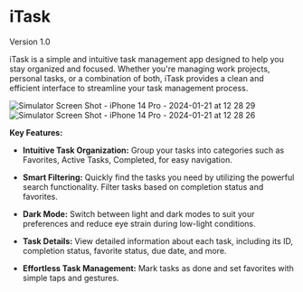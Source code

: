 # iTask
Version 1.0

iTask is a simple and intuitive task management app designed to help you stay organized and focused. Whether you're managing work projects, personal tasks, or a combination of both, iTask provides a clean and efficient interface to streamline your task management process.

![Simulator Screen Shot - iPhone 14 Pro - 2024-01-21 at 12 28 29](https://github.com/arovdev/iTask/assets/91742629/220a18bf-0611-4cbf-af80-9d107f99cd86)![Simulator Screen Shot - iPhone 14 Pro - 2024-01-21 at 12 28 26](https://github.com/arovdev/iTask/assets/91742629/22625f10-662d-472d-99af-a7896bcf3e9f)


**Key Features:**
- **Intuitive Task Organization:** Group your tasks into categories such as Favorites, Active Tasks, Completed, for easy navigation.

- **Smart Filtering:** Quickly find the tasks you need by utilizing the powerful search functionality. Filter tasks based on completion status and favorites.

- **Dark Mode:** Switch between light and dark modes to suit your preferences and reduce eye strain during low-light conditions.

- **Task Details:** View detailed information about each task, including its ID, completion status, favorite status, due date, and more.

- **Effortless Task Management:** Mark tasks as done and set favorites with simple taps and gestures.
